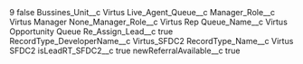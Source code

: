 <?xml version="1.0" encoding="UTF-8"?>
<CustomMetadata xmlns="http://soap.sforce.com/2006/04/metadata" xmlns:xsi="http://www.w3.org/2001/XMLSchema-instance" xmlns:xsd="http://www.w3.org/2001/XMLSchema">
    <label>9</label>
    <protected>false</protected>
    <values>
        <field>Bussines_Unit__c</field>
        <value xsi:type="xsd:string">Virtus</value>
    </values>
    <values>
        <field>Live_Agent_Queue__c</field>
        <value xsi:nil="true"/>
    </values>
    <values>
        <field>Manager_Role__c</field>
        <value xsi:type="xsd:string">Virtus Manager</value>
    </values>
    <values>
        <field>None_Manager_Role__c</field>
        <value xsi:type="xsd:string">Virtus Rep</value>
    </values>
    <values>
        <field>Queue_Name__c</field>
        <value xsi:type="xsd:string">Virtus Opportunity Queue</value>
    </values>
    <values>
        <field>Re_Assign_Lead__c</field>
        <value xsi:type="xsd:boolean">true</value>
    </values>
    <values>
        <field>RecordType_DeveloperName__c</field>
        <value xsi:type="xsd:string">Virtus_SFDC2</value>
    </values>
    <values>
        <field>RecordType_Name__c</field>
        <value xsi:type="xsd:string">Virtus SFDC2</value>
    </values>
    <values>
        <field>isLeadRT_SFDC2__c</field>
        <value xsi:type="xsd:boolean">true</value>
    </values>
    <values>
        <field>newReferralAvailable__c</field>
        <value xsi:type="xsd:boolean">true</value>
    </values>
</CustomMetadata>
